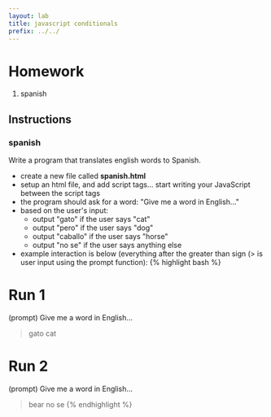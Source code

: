 ```yaml
---
layout: lab
title: javascript conditionals
prefix: ../../
---
```

# Homework

1. spanish

## Instructions

### spanish

Write a program that translates english words to Spanish.

* create a new file called __spanish.html__ 
* setup an html file, and add script tags... start writing your JavaScript between the script tags
* the program should ask for a word: "Give me a word in English..."
* based on the user's input:
	* output "gato" if the user says "cat"
	* output "pero" if the user says "dog"
	* output "caballo" if the user says "horse"
	* output "no se" if the user says anything else
* example interaction is below (everything after the greater than sign (&gt; is user input using the prompt function):
{% highlight bash %}
# Run 1
(prompt) Give me a word in English...
> gato
cat
# Run 2
(prompt) Give me a word in English...
> bear
no se
{% endhighlight %}
